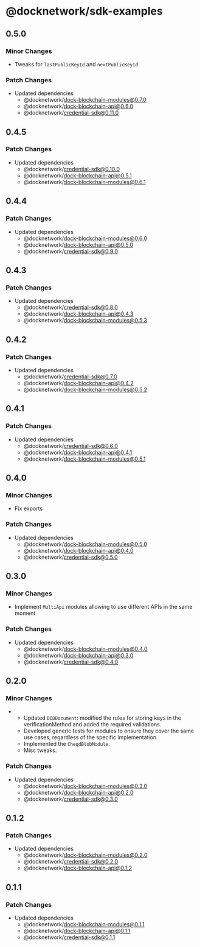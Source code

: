 # @docknetwork/sdk-examples

## 0.5.0

### Minor Changes

- Tweaks for `lastPublicKeyId` and `nextPublicKeyId`

### Patch Changes

- Updated dependencies
  - @docknetwork/dock-blockchain-modules@0.7.0
  - @docknetwork/dock-blockchain-api@0.6.0
  - @docknetwork/credential-sdk@0.11.0

## 0.4.5

### Patch Changes

- Updated dependencies
  - @docknetwork/credential-sdk@0.10.0
  - @docknetwork/dock-blockchain-api@0.5.1
  - @docknetwork/dock-blockchain-modules@0.6.1

## 0.4.4

### Patch Changes

- Updated dependencies
  - @docknetwork/dock-blockchain-modules@0.6.0
  - @docknetwork/dock-blockchain-api@0.5.0
  - @docknetwork/credential-sdk@0.9.0

## 0.4.3

### Patch Changes

- Updated dependencies
  - @docknetwork/credential-sdk@0.8.0
  - @docknetwork/dock-blockchain-api@0.4.3
  - @docknetwork/dock-blockchain-modules@0.5.3

## 0.4.2

### Patch Changes

- Updated dependencies
  - @docknetwork/credential-sdk@0.7.0
  - @docknetwork/dock-blockchain-api@0.4.2
  - @docknetwork/dock-blockchain-modules@0.5.2

## 0.4.1

### Patch Changes

- Updated dependencies
  - @docknetwork/credential-sdk@0.6.0
  - @docknetwork/dock-blockchain-api@0.4.1
  - @docknetwork/dock-blockchain-modules@0.5.1

## 0.4.0

### Minor Changes

- Fix exports

### Patch Changes

- Updated dependencies
  - @docknetwork/dock-blockchain-modules@0.5.0
  - @docknetwork/dock-blockchain-api@0.4.0
  - @docknetwork/credential-sdk@0.5.0

## 0.3.0

### Minor Changes

- Implement `MultiApi` modules allowing to use different APIs in the same moment

### Patch Changes

- Updated dependencies
  - @docknetwork/dock-blockchain-modules@0.4.0
  - @docknetwork/dock-blockchain-api@0.3.0
  - @docknetwork/credential-sdk@0.4.0

## 0.2.0

### Minor Changes

- - Updated `DIDDocument`: modified the rules for storing keys in the verificationMethod and added the required validations.
  - Developed generic tests for modules to ensure they cover the same use cases, regardless of the specific implementation.
  - Implemented the `CheqdBlobModule`.
  - Misc tweaks.

### Patch Changes

- Updated dependencies
  - @docknetwork/dock-blockchain-modules@0.3.0
  - @docknetwork/dock-blockchain-api@0.2.0
  - @docknetwork/credential-sdk@0.3.0

## 0.1.2

### Patch Changes

- Updated dependencies
  - @docknetwork/dock-blockchain-modules@0.2.0
  - @docknetwork/credential-sdk@0.2.0
  - @docknetwork/dock-blockchain-api@0.1.2

## 0.1.1

### Patch Changes

- Updated dependencies
  - @docknetwork/dock-blockchain-modules@0.1.1
  - @docknetwork/dock-blockchain-api@0.1.1
  - @docknetwork/credential-sdk@0.1.1
